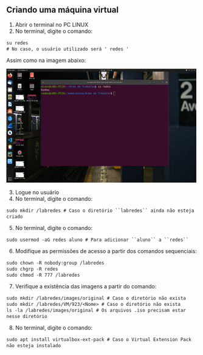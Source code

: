 ## Criando uma máquina virtual

1. Abrir o terminal no PC LINUX
2. No terminal, digite o comando:
```
su redes
# No caso, o usuário utilizado será ' redes '
```

Assim como na imagem abaixo:

<img src='https://github.com/Maahrcy/Grupo5-923-Redes/blob/main/img/user.png' width='500' height='300'>

3. Logue no usuário
4. No terminal, digite o comando: 
```
sudo mkdir /labredes # Caso o diretório ``labredes`` ainda não esteja criado 
```
5. No terminal, digite o comando: 
```
sudo usermod -aG redes aluno # Para adicionar ``aluno`` a ``redes``
```
6. Modifique as permissões de acesso a partir dos comandos sequenciais: 
```
sudo chown -R nobody:group /labredes
sudo chgrp -R redes
sudo chmod -R 777 /labredes
```
7. Verifique a existência das imagens a partir do comando:
```
sudo mkdir /labredes/images/original # Caso o diretório não exista
sudo mkdir /labredes/VM/923/<Nome> # Caso o diretório não exista
ls -la /labredes/images/original # Os arquivos .iso precisam estar nesse diretório
```
8. No terminal, digite o comando: 
```
sudo apt install virtualbox-ext-pack # Caso o Virtual Extension Pack não esteja instalado
```
